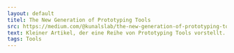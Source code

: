 ```yaml
---
layout: default
titel: The New Generation of Prototyping Tools 
src: https://medium.com/@kunalslab/the-new-generation-of-prototyping-tools-part-1-2-c01105310b6b
text: Kleiner Artikel, der eine Reihe von Prototyping Tools vorstellt.
tags: Tools
---
```

